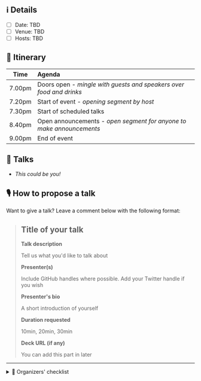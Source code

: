 ## ℹ️ Details
- [ ] Date: TBD
- [ ] Venue: TBD
- [ ] Hosts: TBD

## 📅 Itinerary

Time   | Agenda
------ | :-----
7.00pm | Doors open - _mingle with guests and speakers over food and drinks_
7.20pm | Start of event - _opening segment by host_
7.30pm | Start of scheduled talks
8.40pm | Open announcements - _open segment for anyone to make announcements_
9.00pm | End of event

## 💬 Talks

- *This could be you!*

## 🎙 How to propose a talk

Want to give a talk? Leave a comment below with the following format:

> ## Title of your talk
>
> **Talk description**
>
> Tell us what you'd like to talk about
>
> **Presenter(s)**
>
> Include GitHub handles where possible. Add your Twitter handle if you wish
>
> **Presenter's bio**
>
> A short introduction of yourself
>
> **Duration requested**
>
> 10min, 20min, 30min
>
> **Deck URL (if any)**
>
> You can add this part in later

---

<details>
 <summary>📝 Organizers' checklist</summary>

- [ ]  Confirm date and venue availability 
- [ ]  Create event on [React JS SG Meetup Page](https://www.meetup.com/React-Singapore)
- [ ]  Inform [engineers.sg](https://engineers.sg/bookings) for video recordings

</details>
